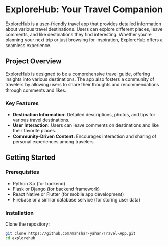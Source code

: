 # ExploreHub: Your Travel Companion

ExploreHub is a user-friendly travel app that provides detailed information about various travel destinations. Users can explore different places, leave comments, and like destinations they find interesting. Whether you're planning your next trip or just browsing for inspiration, ExploreHub offers a seamless experience.

## Project Overview

ExploreHub is designed to be a comprehensive travel guide, offering insights into various destinations. The app also fosters a community of travelers by allowing users to share their thoughts and recommendations through comments and likes.

### Key Features
- **Destination Information:** Detailed descriptions, photos, and tips for various travel destinations.
- **User Interaction:** Users can leave comments on destinations and like their favorite places.
- **Community-Driven Content:** Encourages interaction and sharing of personal experiences among travelers.

## Getting Started

### Prerequisites
- Python 3.x (for backend)
- Flask or Django (for backend framework)
- React Native or Flutter (for mobile app development)
- Firebase or a similar database service (for storing user data)

### Installation
Clone the repository:
```bash
git clone https://github.com/mahshar-yahan/Travel-App.git
cd explorehub
